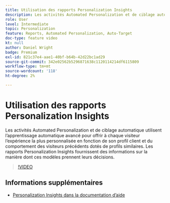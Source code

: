 ```yaml
---
title: Utilisation des rapports Personalization Insights
description: Les activités Automated Personalization et de ciblage automatique utilisent l’apprentissage automatique avancé pour offrir à chaque visiteur l’expérience la plus personnalisée en fonction de son profil client et du comportement des visiteurs précédents dotés de profils similaires. Les rapports Personalization Insights fournissent des informations sur la manière dont ces modèles prennent leurs décisions.
role: User
level: Intermediate
topic: Personalization
feature: Reports, Automated Personalization, Auto-Target
doc-type: feature video
kt: null
author: Daniel Wright
badge: Premium
exl-id: 821c37e4-aae1-40bf-b64b-42d22bc1ad29
source-git-commit: 342e02562b5296871638c1120114214df6115809
workflow-type: tm+mt
source-wordcount: '118'
ht-degree: 2%

---
```


# Utilisation des rapports Personalization Insights

Les activités Automated Personalization et de ciblage automatique utilisent l’apprentissage automatique avancé pour offrir à chaque visiteur l’expérience la plus personnalisée en fonction de son profil client et du comportement des visiteurs précédents dotés de profils similaires. Les rapports Personalization Insights fournissent des informations sur la manière dont ces modèles prennent leurs décisions.

>[!VIDEO](https://video.tv.adobe.com/v/25601/?quality=12)

## Informations supplémentaires

* [Personalization Insights dans la documentation d’aide](https://experienceleague.adobe.com/docs/target/using/reports/insights/personalization-insights-reports.html?lang=en)
